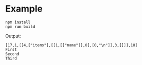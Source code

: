 # Example

```
npm install
npm run build
```

Output:

```
[17,1,[[4,["items"],[[1,[["name"]],0],[0,"\n"]],3,[]]],18]
First
Second
Third
```

